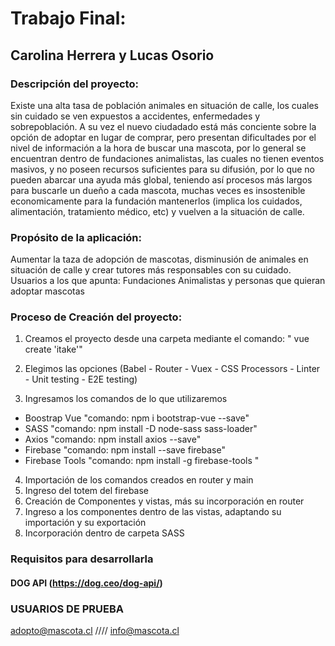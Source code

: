#  Trabajo Final:
## Carolina Herrera y Lucas Osorio
 
### Descripción del proyecto:
Existe una alta tasa de población animales en situación de calle, los cuales sin cuidado se ven expuestos a accidentes, enfermedades y sobrepoblación.
A su vez el nuevo ciudadado está más conciente sobre la opción de adoptar en lugar de comprar, pero presentan dificultades por el nivel de información a la hora de buscar una mascota, por lo general se encuentran dentro de fundaciones animalistas, las cuales no tienen eventos masivos, y no poseen recursos suficientes para su difusión, por lo que 
no pueden abarcar una ayuda más global, teniendo así procesos más largos para buscarle un dueño a cada mascota, muchas veces es insostenible economicamente para la fundación mantenerlos (implica los cuidados, alimentación, tratamiento médico, etc) y vuelven a la situación de calle. 

### Propósito de la aplicación:
Aumentar la taza de adopción de mascotas, disminusión de animales en situación de calle y crear tutores más responsables con su cuidado.
	Usuarios a los que apunta:
 Fundaciones Animalistas y personas que quieran adoptar mascotas 
 
### Proceso de Creación del  proyecto:
1. Creamos el proyecto desde una carpeta mediante el comando: " vue create 'itake'"

2. Elegimos las opciones 
(Babel - Router - Vuex - CSS Processors - Linter - Unit testing - E2E testing)
3. Ingresamos los comandos de lo que utilizaremos 
- Boostrap Vue "comando: npm i bootstrap-vue --save"
- SASS "comando: npm install -D node-sass sass-loader"
- Axios "comando: npm install axios --save"
- Firebase "comando: npm install --save firebase"
- Firebase Tools "comando: npm install -g firebase-tools "
4. Importación de los comandos creados en router y main
5. Ingreso del totem del firebase 
6. Creación de Componentes y vistas, más su incorporación en router 
7. Ingreso a los componentes dentro de las vistas, adaptando su importación y su exportación 
8. Incorporación dentro de carpeta SASS
### Requisitos para desarrollarla
#### DOG API (https://dog.ceo/dog-api/)

### USUARIOS DE PRUEBA
adopto@mascota.cl //// info@mascota.cl 

